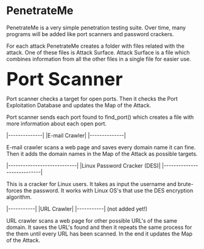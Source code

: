 PenetrateMe
===========

PenetrateMe is a very simple penetration testing suite. Over time, many programs will be added like port scanners and password crackers.

For each attack PenetrateMe creates a folder with files related with the attack. One of these files is Attack Surface. Attack Surface
is a file which combines information from all the other files in a single file for easier use.


<font size="10"><b>Port Scanner</b></font>

Port scanner checks a target for open ports. Then it checks the Port Exploitation Database and updates the Map of the Attack.

Port scanner sends each port found to find_port() which creates a file with more information about each open port.

|--------------|
|E-mail Crawler|
|--------------| 

E-mail crawler scans a web page and saves every domain name it can fine. Then it adds the domain names in the Map of the Attack as possible
targets.

|----------------------------|
|Linux Password Cracker (DES)|
|----------------------------|

This is a cracker for Linux users. It takes as input the username and brute-forces the password. It works with Linux OS's
that use the DES encryption algorithm.

|-----------|
|URL Crawler|
|-----------| (not added yet!)

URL crawler scans a web page for other possible URL's of the same domain. It saves the URL's found and then it repeats the same process for
the them until every URL has been scanned. In the end it updates the Map of the Attack.
